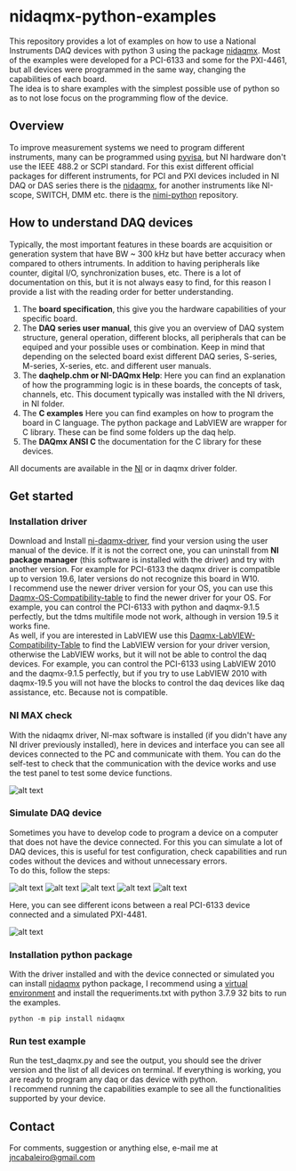 # nidaqmx-python-examples

This repository provides a lot of examples on how to use a National Instruments DAQ devices with python 3 using the package [nidaqmx](https://nidaqmx-python.readthedocs.io/en/latest/). Most of the examples were developed for a PCI-6133 and some for the PXI-4461, but all devices were programmed in the same way, changing the capabilities of each board.   
The idea is to share examples with the simplest possible use of python so as to not lose focus on the programming flow of the device.

## Overview

To improve measurement systems we need to program different instruments, many can be programmed using [pyvisa](https://pyvisa.readthedocs.io/en/latest/), but NI hardware don't use the IEEE 488.2 or SCPI standard. For this exist different official packages for different instruments, for PCI and PXI devices included in NI DAQ or DAS series there is the [nidaqmx](https://nidaqmx-python.readthedocs.io/en/latest/), for another instruments like NI-scope, SWITCH, DMM etc. there is the [nimi-python](https://nimi-python.readthedocs.io/en/master/) repository.
## How to understand DAQ devices

Typically, the most important features in these boards are acquisition or generation system that have BW ~ 300 kHz but have better accuracy when compared to others intruments. In addition to having peripherals like counter, digital I/O, synchronization buses, etc. There is a lot of documentation on this, but it is not always easy to find, for this reason I provide a list with the reading order for better understanding.

1. The **board specification**, this give you the hardware capabilities of your specific board.
2. The **DAQ series user manual**, this give you an overview of DAQ system structure, general operation, different blocks, all peripherals that can be equiped and your possible uses or combination. Keep in mind that depending on the selected board exist different DAQ series, S-series, M-series, X-series, etc. and different user manuals.
4. The **daqhelp.chm or NI-DAQmx Help**: Here you can find an explanation of how the programming logic is in these boards, the concepts of task, channels, etc. This document typically was installed with the NI drivers, in NI folder.
5. The  **C examples** Here you can find examples on how to program the board in C language. The python package and LabVIEW are wrapper for C library. These can be find some folders up the daq help. 
6. The **DAQmx ANSI C** the documentation for the C library for these devices.

All documents are available in the [NI](https://www.ni.com/docs/en-US/) or in daqmx driver folder.

## Get started

### Installation driver
Download and Install [ni-daqmx-driver](https://www.ni.com/es/support/downloads/drivers/download.ni-daq-mx.html#521556), find your version using the user manual of the device. If it is not the correct one, you can uninstall from **NI package manager** (this software is installed with the driver) and try with another version. For example for PCI-6133 the daqmx driver is compatible up to version 19.6, later versions do not recognize this board in W10.  
I recommend use the newer driver version for your OS, you can use this [Daqmx-OS-Compatibility-table](https://www.ni.com/es/support/documentation/compatibility/21/ni-hardware-and-operating-system-compatibility.html) to find the newer driver for your OS. For example, you can control the PCI-6133 with python and daqmx-9.1.5 perfectly, but the tdms multifile mode not work, although in version 19.5 it works fine.  
As well, if you are interested in LabVIEW use this [Daqmx-LabVIEW-Compatibility-Table](https://www.ni.com/es/support/documentation/compatibility/16/ni-daqmx-and-labview-compatibility.html) to find the LabVIEW version for your driver version, otherwise the LabVIEW works, but it will not be able to control the daq devices. For example, you can control the PCI-6133 using LabVIEW 2010 and the daqmx-9.1.5 perfectly, but if you try to use LabVIEW 2010 with daqmx-19.5 you will not have the blocks to control the daq devices like daq assistance, etc. Because not is compatible.

### NI MAX check
With the nidaqmx driver, NI-max software is installed (if you didn't have any NI driver previously installed), here in devices and interface you can see all devices connected to the PC and communicate with them. You can do the self-test to check that the communication with the device works and use the test panel to test some device functions.

![alt text](https://github.com/juliancabaleiro/nidaqmx-python-examples/blob/main/doc/images/5.png)

### Simulate DAQ device
Sometimes you have to develop code to program a device on a computer that does not have the device connected. For this you can simulate a lot of DAQ devices, this is useful for test configuration, check capabilities and run codes without the devices and without unnecessary errors.  
To do this, follow the steps:  

![alt text](https://github.com/juliancabaleiro/nidaqmx-python-examples/blob/main/doc/images/1.png)
![alt text](https://github.com/juliancabaleiro/nidaqmx-python-examples/blob/main/doc/images/2.png)
![alt text](https://github.com/juliancabaleiro/nidaqmx-python-examples/blob/main/doc/images/3.png)
![alt text](https://github.com/juliancabaleiro/nidaqmx-python-examples/blob/main/doc/images/4.png)
![alt text](https://github.com/juliancabaleiro/nidaqmx-python-examples/blob/main/doc/images/5.png)  

Here, you can see different icons between a real PCI-6133 device connected and a simulated PXI-4481.

![alt text](https://github.com/juliancabaleiro/nidaqmx-python-examples/blob/main/doc/images/simulated%20and%20real.png)

### Installation python package
With the driver installed and with the device connected or simulated you can install [nidaqmx](https://nidaqmx-python.readthedocs.io/en/latest/) python package, I recommend using a [virtual environment](https://docs.python.org/3/library/venv.html) and install the requeriments.txt with python 3.7.9 32 bits to run the examples.

````shell
python -m pip install nidaqmx
````

### Run test example

Run the test_daqmx.py and see the output, you should see the driver version and the list of all devices on terminal. If everything is working, you are ready to program any daq or das device with python.   
I recommend running the capabilities example to see all the functionalities supported by your device. 

## Contact

For comments, suggestion or anything else, e-mail me at jncabaleiro@gmail.com


